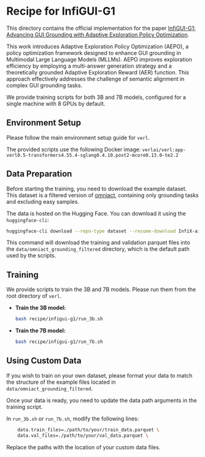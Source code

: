 # Recipe for InfiGUI-G1

This directory contains the official implementation for the paper [InfiGUI-G1: Advancing GUI Grounding with Adaptive Exploration Policy Optimization](https://arxiv.org/abs/2508.05731).

This work introduces Adaptive Exploration Policy Optimization (AEPO), a policy optimization framework designed to enhance GUI grounding in Multimodal Large Language Models (MLLMs). AEPO improves exploration efficiency by employing a multi-answer generation strategy and a theoretically grounded Adaptive Exploration Reward (AER) function. This approach effectively addresses the challenge of semantic alignment in complex GUI grounding tasks.

We provide training scripts for both 3B and 7B models, configured for a single machine with 8 GPUs by default.

## Environment Setup

Please follow the main environment setup guide for `verl`.

The provided scripts use the following Docker image: `verlai/verl:app-verl0.5-transformers4.55.4-sglang0.4.10.post2-mcore0.13.0-te2.2`

## Data Preparation

Before starting the training, you need to download the example dataset. This dataset is a filtered version of [omniact](https://huggingface.co/datasets/Writer/omniact), containing only grounding tasks and excluding easy samples.

The data is hosted on the Hugging Face. You can download it using the `huggingface-cli`:

```bash
huggingface-cli download --repo-type dataset --resume-download InfiX-ai/omniact_grounding_filtered --local-dir data/omniact_grounding_filtered
```

This command will download the training and validation parquet files into the `data/omniact_grounding_filtered` directory, which is the default path used by the scripts.

## Training

We provide scripts to train the 3B and 7B models. Please run them from the root directory of `verl`.

-   **Train the 3B model:**

    ```bash
    bash recipe/infigui-g1/run_3b.sh
    ```

-   **Train the 7B model:**

    ```bash
    bash recipe/infigui-g1/run_7b.sh
    ```

## Using Custom Data

If you wish to train on your own dataset, please format your data to match the structure of the example files located in `data/omniact_grounding_filtered`.

Once your data is ready, you need to update the data path arguments in the training script.

In `run_3b.sh` or `run_7b.sh`, modify the following lines:

```bash
    data.train_files=./path/to/your/train_data.parquet \
    data.val_files=./path/to/your/val_data.parquet \
```

Replace the paths with the location of your custom data files.
